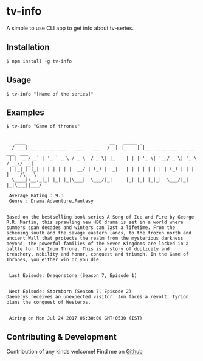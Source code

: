 # tv-info
A simple to use CLI app to get info about tv-series.

## Installation

```shell
$ npm install -g tv-info

```

## Usage

```shell
$ tv-info "[Name of the series]"
```
## Examples
```shell
$ tv-info "Game of thrones"


   ____                               __   _____ _                               
  / ___| __ _ _ __ ___   ___    ___  / _| |_   _| |__  _ __ ___  _ __   ___  ___
 | |  _ / _` | '_ ` _ \ / _ \  / _ \| |_    | | | '_ \| '__/ _ \| '_ \ / _ \/ __|
 | |_| | (_| | | | | | |  __/ | (_) |  _|   | | | | | | | | (_) | | | |  __/\__ \
  \____|\__,_|_| |_| |_|\___|  \___/|_|     |_| |_| |_|_|  \___/|_| |_|\___||___/

 Average Rating : 9.3
 Genre : Drama,Adventure,Fantasy


Based on the bestselling book series A Song of Ice and Fire by George R.R. Martin, this sprawling new HBO drama is set in a world where summers span decades and winters can last a lifetime. From the scheming south and the savage eastern lands, to the frozen north and ancient Wall that protects the realm from the mysterious darkness beyond, the powerful families of the Seven Kingdoms are locked in a battle for the Iron Throne. This is a story of duplicity and treachery, nobility and honor, conquest and triumph. In the Game of Thrones, you either win or you die.


 Last Episode: Dragonstone (Season 7, Episode 1)


 Next Episode: Stormborn (Season 7, Episode 2)
Daenerys receives an unexpected visitor. Jon faces a revolt. Tyrion plans the conquest of Westeros.


 Airing on Mon Jul 24 2017 06:30:00 GMT+0530 (IST)

```
## Contributing & Development
Contribution of any kinds welcome! Find me on [Github](https://github.com/Rishav159/tv-info)
